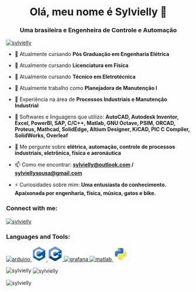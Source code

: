 <h1 align="center">Olá, meu nome é Sylvielly 👋 </h1>
<h3 align="center">Uma brasileira e Engenheira de Controle e Automação</h3>

<p align="left"> <a href="https://github.com/ryo-ma/github-profile-trophy"><img src="https://github-profile-trophy.vercel.app/?username=sylvielly" alt="sylvielly" /></a> </p>

- 🔭 Atualmente cursando **Pós Graduação em Engenharia Elétrica**
  
- 🔭 Atualmente cursando **Licenciatura em Física**
  
- 🔭 Atualmente cursando **Técnico em Eletrotécnica**

- 🔭 Atualmente trabalho como **Planejadora de Manutenção I**
  
- 🔭 Experiência na área de **Processos Industriais e Manutenção Industrial**

- 🌱 Softwares e linguagens que utilizo: **AutoCAD, Autodesk Inventor, Excel, PowerBI, SAP, C/C++, Matlab, GNU Octave, PSIM, ORCAD, Proteus, Mathcad, SolidEdge, Altium Designer, KiCAD, PIC C Compiler, SolidWorks, Overleaf**

- 💬 Me pergunte sobre **elétrica, automação, controle de processos industriais, eletrônica, física e aeronáutica**

- 📫 Como me encontrar: **sylvielly@outlook.com / sylviellysousa@gmail.com**

- ⚡ Curiosidades sobre mim: **Uma entusiasta do conhecimento. Apaixonada por engenharia, física, música, gatos e bike.**

<h3 align="left">Connect with me:</h3>
<p align="left">
<a href="https://linkedin.com/in/sylvielly" target="blank"><img align="center" src="https://raw.githubusercontent.com/rahuldkjain/github-profile-readme-generator/master/src/images/icons/Social/linked-in-alt.svg" alt="sylvielly" height="30" width="40" /></a>
</p>

<h3 align="left">Languages and Tools:</h3>
<p align="left"> <a href="https://www.arduino.cc/" target="_blank" rel="noreferrer"> <img src="https://cdn.worldvectorlogo.com/logos/arduino-1.svg" alt="arduino" width="40" height="40"/> </a> <a href="https://www.cprogramming.com/" target="_blank" rel="noreferrer"> <img src="https://raw.githubusercontent.com/devicons/devicon/master/icons/c/c-original.svg" alt="c" width="40" height="40"/> </a> <a href="https://www.w3schools.com/cpp/" target="_blank" rel="noreferrer"> <img src="https://raw.githubusercontent.com/devicons/devicon/master/icons/cplusplus/cplusplus-original.svg" alt="cplusplus" width="40" height="40"/> </a> <a href="https://grafana.com" target="_blank" rel="noreferrer"> <img src="https://www.vectorlogo.zone/logos/grafana/grafana-icon.svg" alt="grafana" width="40" height="40"/> </a> <a href="https://www.mathworks.com/" target="_blank" rel="noreferrer"> <img src="https://upload.wikimedia.org/wikipedia/commons/2/21/Matlab_Logo.png" alt="matlab" width="40" height="40"/> </a> <a href="https://www.python.org" target="_blank" rel="noreferrer"> <img src="https://raw.githubusercontent.com/devicons/devicon/master/icons/python/python-original.svg" alt="python" width="40" height="40"/> </a> </p>

<p><img align="left" src="https://github-readme-stats.vercel.app/api/top-langs?username=sylvielly&show_icons=true&locale=en&layout=compact" alt="sylvielly" /></p>

<p>&nbsp;<img align="center" src="https://github-readme-stats.vercel.app/api?username=sylvielly&show_icons=true&locale=en" alt="sylvielly" /></p>

<p><img align="center" src="https://github-readme-streak-stats.herokuapp.com/?user=sylvielly&" alt="sylvielly" /></p>
